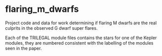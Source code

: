 # flaring_m_dwarfs
Project code and data for work determining if flaring M dwarfs are the real culprits in the observed G dwarf super flares.

Each of the TRILEGAL module files contains the stars for one of the Kepler modules, they are numbered consistent with the labelling of the modules seen in the paper. 

